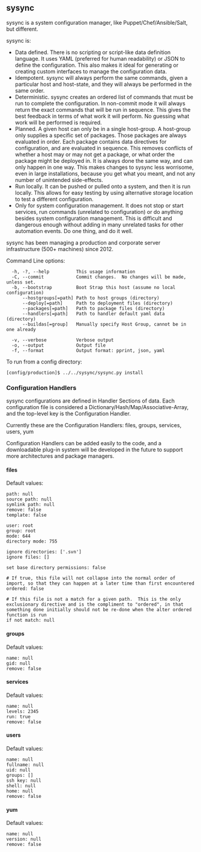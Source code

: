 ## sysync

sysync is a system configuration manager, like Puppet/Chef/Ansible/Salt, but different.

sysync is:

* Data defined.  There is no scripting or script-like data definition language.  It uses YAML (preferred for human readability) or JSON to define the configuration.  This also makes it ideal for generating or creating custom interfaces to manage the configuration data.
* Idempotent.  sysync will always perform the same commands, given a particular host and host-state, and they will always be performed in the same order.
* Deterministic.  sysync creates an ordered list of commands that must be run to complete the configuration.  In non-commit mode it will always return the exact commands that will be run in sequence.  This gives the best feedback in terms of what work it will perform.  No guessing what work will be performed is required.
* Planned.  A given host can only be in a single host-group.  A host-group only supplies a specific set of packages.  Those packages are always evaluated in order.  Each package contains data directives for configuration, and are evaluated in sequence.  This removes conflicts of whether a host may or may not get a package, or what order the package might be deployed in.  It is always done the same way, and can only happen in one way.  This makes changes to sysync less worrisome, even in large installations, because you get what you meant, and not any number of unintended side-effects.
* Run locally.  It can be pushed or pulled onto a system, and then it is run locally.  This allows for easy testing by using alternative storage location to test a different configuration.
* Only for system configuration management.  It does not stop or start services, run commands (unrelated to configuration) or do anything besides system configuration management.  This is difficult and dangerous enough without adding in many unrelated tasks for other automation events.  Do one thing, and do it well.

sysync has been managing a production and corporate server infrastructure (500+ machines) since 2012.

Command Line options:

```
  -h, -?, --help          This usage information
  -C, --commit            Commit changes.  No changes will be made, unless set.
  -b, --bootstrap         Boot Strap this host (assume no local configuration)
      --hostgroups[=path] Path to host groups (directory)
      --deploy[=path]     Path to deployment files (directory)
      --packages[=path]   Path to package files (directory)
      --handlers[=path]   Path to handler default yaml data (directory)
      --buildas[=group]   Manually specify Host Group, cannot be in one already

  -v, --verbose           Verbose output
  -o, --output            Output file
  -f, --format            Output format: pprint, json, yaml
```


To run from a config directory:

```[config/production]$ ../../sysync/sysync.py install```


### Configuration Handlers

sysync configurations are defined in Handler Sections of data.  Each configuration file is considered a Dictionary/Hash/Map/Associative-Array, and the top-level key is the Configuration Handler.

Currently these are the Configuration Handlers: files, groups, services, users, yum

Configuration Handlers can be added easily to the code, and a downloadable plug-in system will be developed in the future to support more architectures and package managers.

#### files

Default values:

```
path: null
source path: null
symlink path: null
remove: false
template: false

user: root
group: root
mode: 644
directory mode: 755

ignore directories: ['.svn']
ignore files: []

set base directory permissions: false

# If true, this file will not collapse into the normal order of import, so that they can happen at a later time than first encountered
ordered: false

# If this file is not a match for a given path.  This is the only exclusionary directive and is the compliment to "ordered", in that something done initially should not be re-done when the alter ordered function is run
if not match: null
```

#### groups

Default values:

```
name: null
gid: null
remove: false
```

#### services

Default values:

```
name: null
levels: 2345
run: true
remove: false
```

#### users

Default values:

```
name: null
fullname: null
uid: null
groups: []
ssh key: null
shell: null
home: null
remove: false
```

#### yum

Default values:

```
name: null
version: null
remove: false
```

